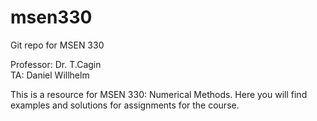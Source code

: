 # msen330
Git repo for MSEN 330

Professor: Dr. T.Cagin <br>
TA:        Daniel Willhelm

This is a resource for MSEN 330: Numerical Methods. Here you will find examples and solutions for assignments for the course. 
